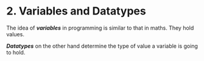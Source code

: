 # 2. Variables and Datatypes

The idea of ***variables*** in programming is similar to that in maths. They hold values.

***Datatypes*** on the other hand determine the type of value a variable is going to hold.
